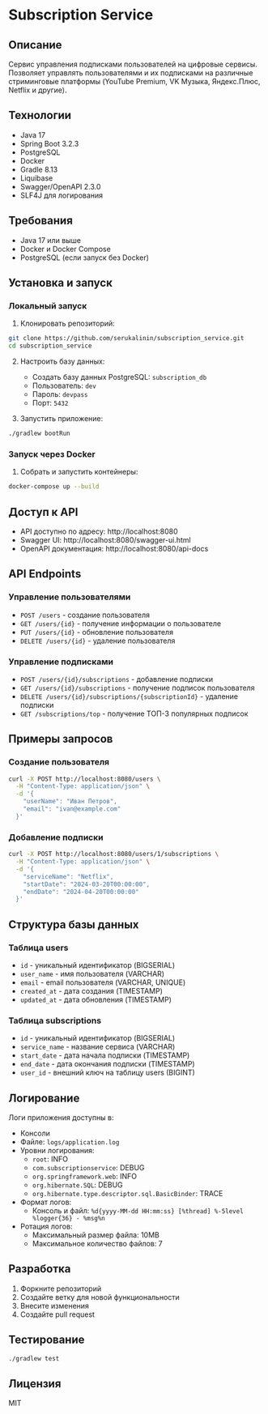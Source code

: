 # Subscription Service

## Описание
Сервис управления подписками пользователей на цифровые сервисы. Позволяет управлять пользователями и их подписками на различные стриминговые платформы (YouTube Premium, VK Музыка, Яндекс.Плюс, Netflix и другие).

## Технологии
- Java 17
- Spring Boot 3.2.3
- PostgreSQL
- Docker
- Gradle 8.13
- Liquibase
- Swagger/OpenAPI 2.3.0
- SLF4J для логирования

## Требования
- Java 17 или выше
- Docker и Docker Compose
- PostgreSQL (если запуск без Docker)

## Установка и запуск

### Локальный запуск
1. Клонировать репозиторий:
```bash
git clone https://github.com/serukalinin/subscription_service.git
cd subscription_service
```

2. Настроить базу данных:
   - Создать базу данных PostgreSQL: `subscription_db`
   - Пользователь: `dev`
   - Пароль: `devpass`
   - Порт: `5432`

3. Запустить приложение:
```bash
./gradlew bootRun
```

### Запуск через Docker
1. Собрать и запустить контейнеры:
```bash
docker-compose up --build
```

## Доступ к API
- API доступно по адресу: http://localhost:8080
- Swagger UI: http://localhost:8080/swagger-ui.html
- OpenAPI документация: http://localhost:8080/api-docs

## API Endpoints

### Управление пользователями
- `POST /users` - создание пользователя
- `GET /users/{id}` - получение информации о пользователе
- `PUT /users/{id}` - обновление пользователя
- `DELETE /users/{id}` - удаление пользователя

### Управление подписками
- `POST /users/{id}/subscriptions` - добавление подписки
- `GET /users/{id}/subscriptions` - получение подписок пользователя
- `DELETE /users/{id}/subscriptions/{subscriptionId}` - удаление подписки
- `GET /subscriptions/top` - получение ТОП-3 популярных подписок

## Примеры запросов

### Создание пользователя
```bash
curl -X POST http://localhost:8080/users \
  -H "Content-Type: application/json" \
  -d '{
    "userName": "Иван Петров",
    "email": "ivan@example.com"
  }'
```

### Добавление подписки
```bash
curl -X POST http://localhost:8080/users/1/subscriptions \
  -H "Content-Type: application/json" \
  -d '{
    "serviceName": "Netflix",
    "startDate": "2024-03-20T00:00:00",
    "endDate": "2024-04-20T00:00:00"
  }'
```

## Структура базы данных

### Таблица users
- `id` - уникальный идентификатор (BIGSERIAL)
- `user_name` - имя пользователя (VARCHAR)
- `email` - email пользователя (VARCHAR, UNIQUE)
- `created_at` - дата создания (TIMESTAMP)
- `updated_at` - дата обновления (TIMESTAMP)

### Таблица subscriptions
- `id` - уникальный идентификатор (BIGSERIAL)
- `service_name` - название сервиса (VARCHAR)
- `start_date` - дата начала подписки (TIMESTAMP)
- `end_date` - дата окончания подписки (TIMESTAMP)
- `user_id` - внешний ключ на таблицу users (BIGINT)

## Логирование
Логи приложения доступны в:
- Консоли
- Файле: `logs/application.log`
- Уровни логирования:
  - `root`: INFO
  - `com.subscriptionservice`: DEBUG
  - `org.springframework.web`: INFO
  - `org.hibernate.SQL`: DEBUG
  - `org.hibernate.type.descriptor.sql.BasicBinder`: TRACE
- Формат логов:
  - Консоль и файл: `%d{yyyy-MM-dd HH:mm:ss} [%thread] %-5level %logger{36} - %msg%n`
- Ротация логов:
  - Максимальный размер файла: 10MB
  - Максимальное количество файлов: 7

## Разработка
1. Форкните репозиторий
2. Создайте ветку для новой функциональности
3. Внесите изменения
4. Создайте pull request

## Тестирование
```bash
./gradlew test
```

## Лицензия
MIT
